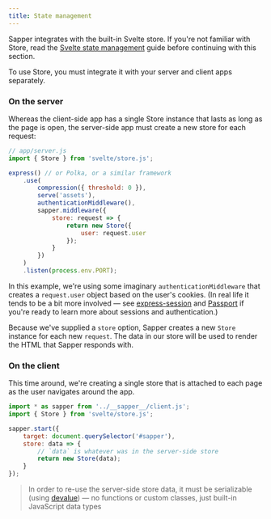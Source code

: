 ```yaml
---
title: State management
---
```


Sapper integrates with the built-in Svelte store. If you're not familiar with Store, read the [Svelte state management](https://svelte.technology/guide#state-management) guide before continuing with this section.

To use Store, you must integrate it with your server and client apps separately.

### On the server

Whereas the client-side app has a single Store instance that lasts as long as the page is open, the server-side app must create a new store for each request:

```js
// app/server.js
import { Store } from 'svelte/store.js';

express() // or Polka, or a similar framework
	.use(
		compression({ threshold: 0 }),
		serve('assets'),
		authenticationMiddleware(),
		sapper.middleware({
			store: request => {
				return new Store({
					user: request.user
				});
			}
		})
	)
	.listen(process.env.PORT);
```

In this example, we're using some imaginary `authenticationMiddleware` that creates a `request.user` object based on the user's cookies. (In real life it tends to be a bit more involved — see [express-session](https://github.com/expressjs/session) and [Passport](http://www.passportjs.org/) if you're ready to learn more about sessions and authentication.)

Because we've supplied a `store` option, Sapper creates a new `Store` instance for each new `request`. The data in our store will be used to render the HTML that Sapper responds with.


### On the client

This time around, we're creating a single store that is attached to each page as the user navigates around the app.

```js
import * as sapper from '../__sapper__/client.js';
import { Store } from 'svelte/store.js';

sapper.start({
	target: document.querySelector('#sapper'),
	store: data => {
		// `data` is whatever was in the server-side store
		return new Store(data);
	}
});
```

> In order to re-use the server-side store data, it must be serializable (using [devalue](https://github.com/Rich-Harris/devalue)) — no functions or custom classes, just built-in JavaScript data types

